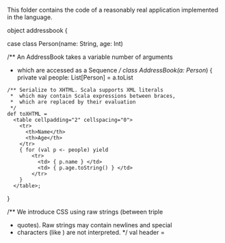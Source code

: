 This folder contains the code of a reasonably real application 
implemented in the language.


object addressbook {

  case class Person(name: String, age: Int)

  /** An AddressBook takes a variable number of arguments
   *  which are accessed as a Sequence
   */
  class AddressBook(a: Person*) {
    private val people: List[Person] = a.toList

    /** Serialize to XHTML. Scala supports XML literals
     *  which may contain Scala expressions between braces,
     *  which are replaced by their evaluation
     */
    def toXHTML =
      <table cellpadding="2" cellspacing="0">
        <tr>
          <th>Name</th>
          <th>Age</th>
        </tr>
        { for (val p <- people) yield
            <tr>
              <td> { p.name } </td>
              <td> { p.age.toString() } </td>
            </tr> 
        }
      </table>;
  }

  /** We introduce CSS using raw strings (between triple
   *  quotes). Raw strings may contain newlines and special
   *  characters (like \) are not interpreted.
   */
  val header =
    <head>
      <title>
        { "My Address Book" }
      </title>
      <style type="text/css"> {
     """table { border-right: 1px solid #cccccc; }
        th { background-color: #cccccc; }
        td { border-left: 1px solid #acacac; }
        td { border-bottom: 1px solid #acacac;"""}
      </style>
    </head>;

  val people = new AddressBook(
    Person("Tom", 20),
    Person("Bob", 22),
    Person("James", 19));

  val page =
    <html>
      { header }
      <body>
       { people.toXHTML }
      </body>
    </html>;

  def main(args: Array[String]) {
    println(page)
  }
}

